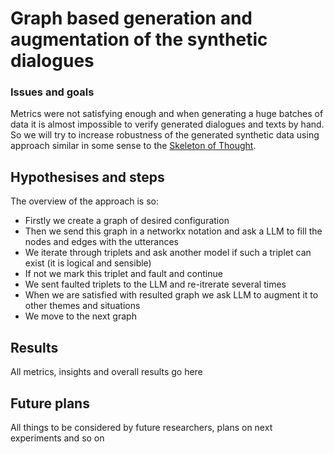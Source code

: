 # Graph based generation and augmentation of the synthetic dialogues

### Issues and goals

Metrics were not satisfying enough and when generating a huge batches of data it is almost impossible to verify generated dialogues and texts by hand.
So we will try to increase robustness of the generated synthetic data using approach similar in some sense to the [Skeleton of Thought](https://arxiv.org/abs/2307.15337).

## Hypothesises and steps

The overview of the approach is so:
- Firstly we create a graph of desired configuration
- Then we send this graph in a networkx notation and ask a LLM to fill the nodes and edges with the utterances
- We iterate through triplets and ask another model if such a triplet can exist (it is logical and sensible)
- If not we mark this triplet and fault and continue
- We sent faulted triplets to the LLM and re-itrerate several times
- When we are satisfied with resulted graph we ask LLM to augment it to other themes and situations
- We move to the next graph

## Results
All metrics, insights and overall results go here

## Future plans
All things to be considered by future researchers, plans on next experiments and so on
